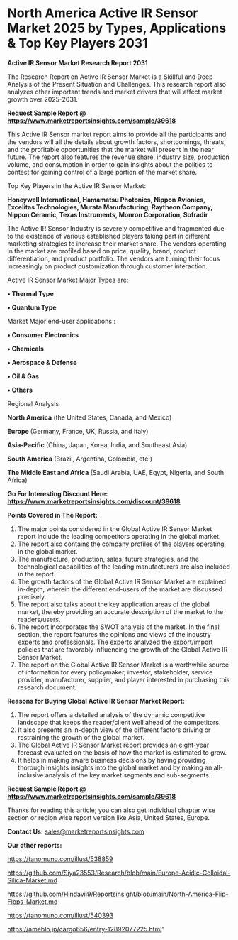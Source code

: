 # North America Active IR Sensor Market 2025 by Types, Applications & Top Key Players 2031

<strong>Active IR Sensor Market Research Report 2031</strong>

The Research Report on Active IR Sensor Market is a Skillful and Deep Analysis of the Present Situation and Challenges. This research report also analyzes other important trends and market drivers that will affect market growth over 2025-2031.

<strong>Request Sample Report @ <a href=https://www.marketreportsinsights.com/sample/39618>https://www.marketreportsinsights.com/sample/39618</a></strong>

This Active IR Sensor market report aims to provide all the participants and the vendors will all the details about growth factors, shortcomings, threats, and the profitable opportunities that the market will present in the near future. The report also features the revenue share, industry size, production volume, and consumption in order to gain insights about the politics to contest for gaining control of a large portion of the market share.

Top Key Players in the Active IR Sensor Market:

<strong>Honeywell International, Hamamatsu Photonics, Nippon Avionics, Excelitas Technologies, Murata Manufacturing, Raytheon Company, Nippon Ceramic, Texas Instruments, Monron Corporation, Sofradir</strong>

The Active IR Sensor Industry is severely competitive and fragmented due to the existence of various established players taking part in different marketing strategies to increase their market share. The vendors operating in the market are profiled based on price, quality, brand, product differentiation, and product portfolio. The vendors are turning their focus increasingly on product customization through customer interaction.

Active IR Sensor Market Major Types are:

<strong>•  Thermal Type

•  Quantum Type</strong>

Market Major end-user applications :

<strong>•  Consumer Electronics

•  Chemicals

•  Aerospace & Defense

•  Oil & Gas

•  Others</strong>

Regional Analysis

</u><strong><b>North America</b></strong> (the United States, Canada, and Mexico)

<strong><b>Europe </b></strong>(Germany, France, UK, Russia, and Italy)

<strong><b>Asia-Pacific</b></strong> (China, Japan, Korea, India, and Southeast Asia)

<strong><b>South America</b></strong> (Brazil, Argentina, Colombia, etc.)

<strong><b>The Middle East and Africa</b></strong> (Saudi Arabia, UAE, Egypt, Nigeria, and South Africa)

<strong>Go For Interesting Discount Here: <a href=https://www.marketreportsinsights.com/discount/39618>https://www.marketreportsinsights.com/discount/39618</a></strong>

<strong>Points Covered in The Report:</strong>
<ol>
  <li>The major points considered in the Global Active IR Sensor Market report include the leading competitors operating in the global market.</li>
  <li>The report also contains the company profiles of the players operating in the global market.</li>
  <li>The manufacture, production, sales, future strategies, and the technological capabilities of the leading manufacturers are also included in the report.</li>
  <li>The growth factors of the Global Active IR Sensor Market are explained in-depth, wherein the different end-users of the market are discussed precisely.</li>
  <li>The report also talks about the key application areas of the global market, thereby providing an accurate description of the market to the readers/users.</li>
  <li>The report incorporates the SWOT analysis of the market. In the final section, the report features the opinions and views of the industry experts and professionals. The experts analyzed the export/import policies that are favorably influencing the growth of the Global Active IR Sensor Market.</li>
  <li>The report on the Global Active IR Sensor Market is a worthwhile source of information for every policymaker, investor, stakeholder, service provider, manufacturer, supplier, and player interested in purchasing this research document.</li>
</ol>
<strong>Reasons for Buying Global Active IR Sensor Market Report:</strong>

<ol>
  <li>The report offers a detailed analysis of the dynamic competitive landscape that keeps the reader/client well ahead of the competitors.</li>
  <li>It also presents an in-depth view of the different factors driving or restraining the growth of the global market.</li>
  <li>The Global Active IR Sensor Market report provides an eight-year forecast evaluated on the basis of how the market is estimated to grow.</li>
  <li>It helps in making aware business decisions by having providing thorough insights insights into the global market and by making an all-inclusive analysis of the key market segments and sub-segments.</li>
</ol>
<strong>Request Sample Report @ <a href=https://www.marketreportsinsights.com/sample/39618>https://www.marketreportsinsights.com/sample/39618</a></strong>


Thanks for reading this article; you can also get individual chapter wise section or region wise report version like Asia, United States, Europe.

<strong>Contact Us:</strong>
sales@marketreportsinsights.com

<strong>Our other reports:</strong>

<a href=https://tanomuno.com/illust/538859>https://tanomuno.com/illust/538859</a>

<a href=https://github.com/Siya23553/Research/blob/main/Europe-Acidic-Colloidal-Silica-Market.md>https://github.com/Siya23553/Research/blob/main/Europe-Acidic-Colloidal-Silica-Market.md</a>

<a href=https://github.com/Hindavii9/Reportsinsight/blob/main/North-America-Flip-Flops-Market.md>https://github.com/Hindavii9/Reportsinsight/blob/main/North-America-Flip-Flops-Market.md</a>

<a href=https://tanomuno.com/illust/540393>https://tanomuno.com/illust/540393</a>

<a href=https://ameblo.jp/cargo656/entry-12892077225.html>https://ameblo.jp/cargo656/entry-12892077225.html</a>"
